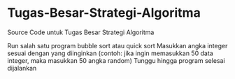 # Tugas-Besar-Strategi-Algoritma
Source Code untuk Tugas Besar Strategi Algoritma

Run salah satu program bubble sort atau quick sort
Masukkan angka integer sesuai dengan yang diinginkan (contoh: jika ingin memasukkan 50 data integer, maka masukkan 50 angka random)
Tunggu hingga program selesai dijalankan
